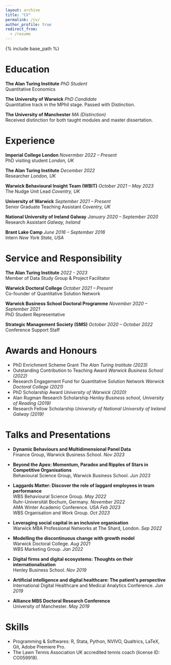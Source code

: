 ```yaml
---
layout: archive
title: "CV"
permalink: /cv/
author_profile: true
redirect_from:
  - /resume
---
```


{% include base_path %}

# Education

**The Alan Turing Institute** *PhD Student*  
Quantitative Economics

**The University of Warwick** *PhD Candidate*  
Quantitative track in the MPhil stage. Passed with Distinction.

**The University of Manchester** *MA (Distinction)*  
Received distinction for both taught modules and master dissertation.

# Experience

**Imperial College London** *Novermber 2022 – Present*  
PhD visiting student *London, UK*

**The Alan Turing Institute** *December 2022*  
Researcher *London, UK*

**Warwick Behavioural Insight Team (WBIT)** *October 2021 – May 2023*  
The Nudge Unit Lead *Coventry, UK*

**University of Warwick** *September 2021 – Present*  
Senior Graduate Teaching Assistant *Coventry, UK*

**National University of Ireland Galway** *January 2020 – September 2020*  
Research Assistant *Galway, Ireland*

**Brant Lake Camp** *June 2016 – September 2016*  
Intern *New York State, USA*

# Service and Responsibility

**The Alan Turing Institute** *2022 - 2023*  
Member of Data Study Group & Project Facilitator 

**Warwick Doctoral College** *October 2021 – Present*  
Co-founder of Quantitative Solution Network 

**Warwick Business School Doctoral Programme** *November 2020 – September 2021*  
PhD Student Representative

**Strategic Management Society (SMS)** *October 2020 – October 2022*  
Conference Support Staff

# Awards and Honours 
 
* PhD Enrichment Scheme Grant *The Alan Turing Institute (2023)*
* Outstanding Contribution to Teaching Award *Warwick Business School (2022)*
* Research Engagement Fund for Quantitative Solution Network *Warwick Doctoral College (2021)*
* PhD Scholarship Award *University of Warwick (2020)*
* Alan Rugman Research Scholarship *Henley Business school, University of Reading (2019)*
* Research Fellow Scholarship *University of National University of Ireland Galway (2019)*

# Talks and Presentations

* **Dynamic Behaviours and Multidimensional Panel Data**  
Finance Group, Warwick Business School.  *Nov 2023*

* **Beyond the Apex: Momentum, Paradox and Ripples of Stars in Competitive Organisations**  
Behavioural Science Group, Warwick Business School.  *Jun 2023*

* **Laggards Matter: Discover the role of laggard employees in team performance**  
  WBS Behavioural Science Group. *May 2022*  
  Ruhr-Universität Bochum, Germany. *November 2022*  
  AMA Winter Academic Conference. USA *Feb 2023*  
  WBS Organisation and Work Group. *Oct 2023*

* **Leveraging social capital in an inclusive organisation**  
Warwick MBA Professional Networks at The Shard, London. *Sep 2022*

* **Modelling the discontinuous change with growth model**  
  Warwick Doctoral College. *Aug 2021*  
  WBS Marketing Group. *Jan 2022*

* **Digital firms and digital ecosystems: Thoughts on their internationalisation**  
Henley Business School. *Nov 2019*

* **Artificial intelligence and digital healthcare: The patient’s perspective**  
International Digital Healthcare and Medical Analytics Conference. *Jun 2019*

* **Alliance MBS Doctoral Research Conference**  
University of Manchester. *May 2019*

# Skills
* Programming & Softwares: R, Stata, Python, NVIVO, Qualtrics, LaTeX, Git, Adobe Premiere Pro.
* The Lawn Tennis Association UK accredited tennis coach (license ID: CO059918).

